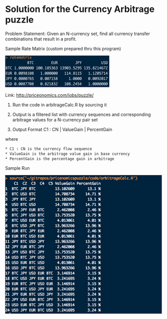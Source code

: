Solution for the Currency Arbitrage puzzle
=================

Problem Statement: Given an N-currency set, find all currency transfer combinations that result in a profit.

Sample Rate Matrix (custom prepared thru this program)

![](https://github.com/nvenkataraman1/pricenomicspuzzle/blob/master/ratematrix.png "rate matrix")

Link: http://priceonomics.com/jobs/puzzle/

1. Run the code in arbitrageCalc.R by sourcing it

2. Output is a filtered list with currency sequences and corresponding arbitrage values for a N-currency pair set
 
3. Output Format
C1 : CN | ValueGain | PercentGain

where

    * C1 : CN is the currency flow sequence
    * ValueGain is the arbitrage value gain in base currency
    * PercentGain is the percentage gain in arbitrage

Sample Run

![](https://github.com/nvenkataraman1/pricenomicspuzzle/blob/master/sample%20run.png "Sample run")

